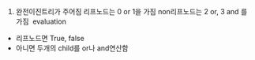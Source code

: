 1. 완전이진트리가 주어짐
리프노드는 0 or 1을 가짐
non리프노드는 2 or, 3 and 를 가짐
​
evaluation
- 리프노드면 True, false
- 아니면 두개의 child를 or나 and연산함
​